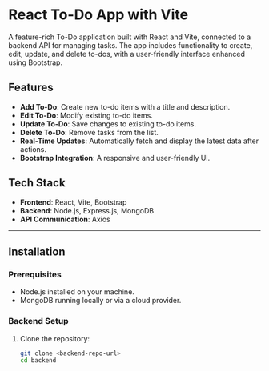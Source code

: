 # React To-Do App with Vite

A feature-rich To-Do application built with React and Vite, connected to a backend API for managing tasks. The app includes functionality to create, edit, update, and delete to-dos, with a user-friendly interface enhanced using Bootstrap.

## Features
- **Add To-Do**: Create new to-do items with a title and description.
- **Edit To-Do**: Modify existing to-do items.
- **Update To-Do**: Save changes to existing to-do items.
- **Delete To-Do**: Remove tasks from the list.
- **Real-Time Updates**: Automatically fetch and display the latest data after actions.
- **Bootstrap Integration**: A responsive and user-friendly UI.

## Tech Stack
- **Frontend**: React, Vite, Bootstrap
- **Backend**: Node.js, Express.js, MongoDB
- **API Communication**: Axios

---

## Installation

### Prerequisites
- Node.js installed on your machine.
- MongoDB running locally or via a cloud provider.

### Backend Setup
1. Clone the repository:
   ```bash
   git clone <backend-repo-url>
   cd backend


